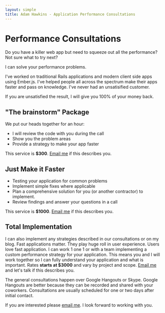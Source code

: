 ```yaml
---
layout: simple
title: Adam Hawkins - Application Performance Consultations
---
```


# Performance Consultations

Do you have a killer web app but need to squeeze out all the performance?
Not sure what to try next?

I can solve your performance problems.

I've worked on traditional Rails applications and modern client side
apps using Ember.js. I've helped people all across the spectrum make
their apps faster and pass on knowledge. I've never had an
unsatisified customer.

If you are unsatisfied the result, I will give you 100% of your money back.

## "The brainstorm" Package

We put our heads together for an hour:

* I will review the code with you during the call
* Show you the problem areas
* Provide a strategy to make your app faster

This service is **$300**. [Email me](mailto:adam@hawkins.io&subject=Performance+Consultation) if this
describes you.

## Just Make it Faster

* Testing your application for common problems
* Implement simple fixes where applicable
* Plan a comprehensive solution for you (or another contractor) to
  implement.
* Review findings and answer your questions in a call

This service is **$1000**. [Email me](mailto:adam@hawkins.io&subject=Performance+Consultation) if this
describes you.

## Total Implementation

I can also implement any strategies described in our consultations or
on my blog. Fast applications matter. They play huge roll in user
experience. Users love fast application. I can work 1 one 1 or with a
team implementing a custom performance strategy for your application.
This means you and I will work together so I can fully understand your
application and what is important. Rates **starts at $3000** and vary
by project and scope. [Email
me](mailto:adam@hawkins.io&subject=Performance+Consultation) and let's
talk if this describes you.

The general consultations happen over Google Hangouts or Skype. Google
Hangouts are better because they can be recorded and shared with your
coworkers. Consultations are usually scheduled for one or two days
after initial contact.

If you are interested please [email
me](mailto:adam@hawkins.io&subject=Performance+Consultation). I look
forward to working with you.

<script type="text/javascript">
  var _gauges = _gauges || [];
  (function() {
    var t   = document.createElement('script');
    t.type  = 'text/javascript';
    t.async = true;
    t.id    = 'gauges-tracker';
    t.setAttribute('data-site-id', '51bf1587f5a1f5714e00005c');
    t.src = '//secure.gaug.es/track.js';
    var s = document.getElementsByTagName('script')[0];
    s.parentNode.insertBefore(t, s);
  })();
</script>

